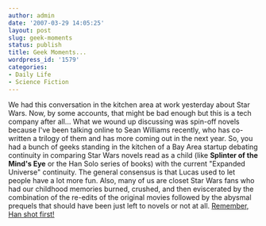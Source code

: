 ```yaml
---
author: admin
date: '2007-03-29 14:05:25'
layout: post
slug: geek-moments
status: publish
title: Geek Moments...
wordpress_id: '1579'
categories:
- Daily Life
- Science Fiction
---
```


We had this conversation in the kitchen area at work yesterday about
Star Wars. Now, by some accounts, that might be bad enough but this is a
tech company after all... What we wound up discussing was spin-off
novels because I've been talking online to Sean Williams recently, who
has co-written a trilogy of them and has more coming out in the next
year. So, you had a bunch of geeks standing in the kitchen of a Bay Area
startup debating continuity in comparing Star Wars novels read as a
child (like **Splinter of the Mind's Eye** or the Han Solo series of
books) with the current "Expanded Universe" continuity. The general
consensus is that Lucas used to let people have a lot more fun. Also,
many of us are closet Star Wars fans who had our childhood memories
burned, crushed, and then eviscerated by the combination of the re-edits
of the original movies followed by the abysmal prequels that should have
been just left to novels or not at all. [Remember, Han shot
first!](http://en.wikipedia.org/wiki/Han_shot_first)
